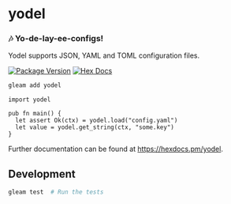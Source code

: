 # yodel

### 🎶 Yo-de-lay-ee-configs!

Yodel supports JSON, YAML and TOML configuration files.

[![Package Version](https://img.shields.io/hexpm/v/yodel)](https://hex.pm/packages/yodel)
[![Hex Docs](https://img.shields.io/badge/hex-docs-ffaff3)](https://hexdocs.pm/yodel/)

```sh
gleam add yodel
```
```gleam
import yodel

pub fn main() {
  let assert Ok(ctx) = yodel.load("config.yaml")
  let value = yodel.get_string(ctx, "some.key")
}
```

Further documentation can be found at <https://hexdocs.pm/yodel>.

## Development

```sh
gleam test  # Run the tests
```
